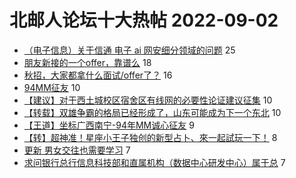 # 北邮人论坛十大热帖 2022-09-02

- [（电子信息）关于信通 电子 ai 网安细分领域的问题](https://bbs.byr.cn/article/Picture/3328683) 25
- [朋友新接的一个offer，靠谱么](https://bbs.byr.cn/article/WorkLife/1190575) 18
- [秋招，大家都拿什么面试/offer了？](https://bbs.byr.cn/article/Talking/6362019) 16
- [94MM征友](https://bbs.byr.cn/article/Guangxi/144753) 10
- [【建议】对于西土城校区宿舍区有线网的必要性论证建议征集](https://bbs.byr.cn/article/BUPTNet/107630) 10
- [【转载】双雄争霸的格局已经形成了，山东可能成为下一个东北](https://bbs.byr.cn/article/Shandong/422486) 10
- [【王道】坐标广西南宁-94年MM诚心征友](https://bbs.byr.cn/article/Friends/2029868) 9
- [【转】超神准！星座小王子独创的新型占卜、來一起試玩一下！](https://bbs.byr.cn/article/Constellations/326533) 8
- [更新 男女交往也需要学习](https://bbs.byr.cn/article/Feeling/3190812) 7
- [求问银行总行信息科技部和直属机构（数据中心研发中心）属于总](https://bbs.byr.cn/article/Job/2170789) 7


